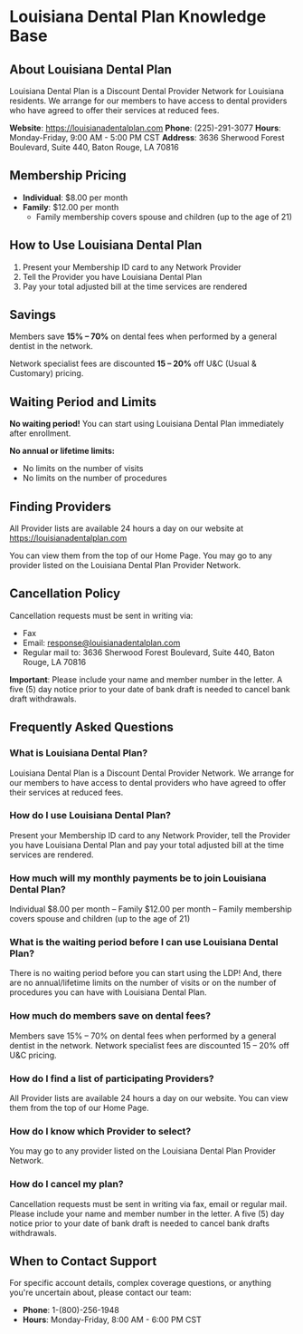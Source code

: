 # Louisiana Dental Plan Knowledge Base

## About Louisiana Dental Plan

Louisiana Dental Plan is a Discount Dental Provider Network for Louisiana residents. We arrange for our members to have access to dental providers who have agreed to offer their services at reduced fees.

**Website**: https://louisianadentalplan.com
**Phone**: (225)-291-3077
**Hours**: Monday-Friday, 9:00 AM - 5:00 PM CST
**Address**: 3636 Sherwood Forest Boulevard, Suite 440, Baton Rouge, LA 70816

## Membership Pricing

- **Individual**: $8.00 per month
- **Family**: $12.00 per month
  - Family membership covers spouse and children (up to the age of 21)

## How to Use Louisiana Dental Plan

1. Present your Membership ID card to any Network Provider
2. Tell the Provider you have Louisiana Dental Plan
3. Pay your total adjusted bill at the time services are rendered

## Savings

Members save **15% – 70%** on dental fees when performed by a general dentist in the network.

Network specialist fees are discounted **15 – 20%** off U&C (Usual & Customary) pricing.

## Waiting Period and Limits

**No waiting period!** You can start using Louisiana Dental Plan immediately after enrollment.

**No annual or lifetime limits:**
- No limits on the number of visits
- No limits on the number of procedures

## Finding Providers

All Provider lists are available 24 hours a day on our website at https://louisianadentalplan.com

You can view them from the top of our Home Page. You may go to any provider listed on the Louisiana Dental Plan Provider Network.

## Cancellation Policy

Cancellation requests must be sent in writing via:
- Fax
- Email: response@louisianadentalplan.com
- Regular mail to: 3636 Sherwood Forest Boulevard, Suite 440, Baton Rouge, LA 70816

**Important**: Please include your name and member number in the letter. A five (5) day notice prior to your date of bank draft is needed to cancel bank draft withdrawals.

## Frequently Asked Questions

### What is Louisiana Dental Plan?
Louisiana Dental Plan is a Discount Dental Provider Network. We arrange for our members to have access to dental providers who have agreed to offer their services at reduced fees.

### How do I use Louisiana Dental Plan?
Present your Membership ID card to any Network Provider, tell the Provider you have Louisiana Dental Plan and pay your total adjusted bill at the time services are rendered.

### How much will my monthly payments be to join Louisiana Dental Plan?
Individual $8.00 per month – Family $12.00 per month – Family membership covers spouse and children (up to the age of 21)

### What is the waiting period before I can use Louisiana Dental Plan?
There is no waiting period before you can start using the LDP! And, there are no annual/lifetime limits on the number of visits or on the number of procedures you can have with Louisiana Dental Plan.

### How much do members save on dental fees?
Members save 15% – 70% on dental fees when performed by a general dentist in the network. Network specialist fees are discounted 15 – 20% off U&C pricing.

### How do I find a list of participating Providers?
All Provider lists are available 24 hours a day on our website. You can view them from the top of our Home Page.

### How do I know which Provider to select?
You may go to any provider listed on the Louisiana Dental Plan Provider Network.

### How do I cancel my plan?
Cancellation requests must be sent in writing via fax, email or regular mail. Please include your name and member number in the letter. A five (5) day notice prior to your date of bank draft is needed to cancel bank drafts withdrawals.

## When to Contact Support

For specific account details, complex coverage questions, or anything you're uncertain about, please contact our team:
- **Phone**: 1-(800)-256-1948
- **Hours**: Monday-Friday, 8:00 AM - 6:00 PM CST
